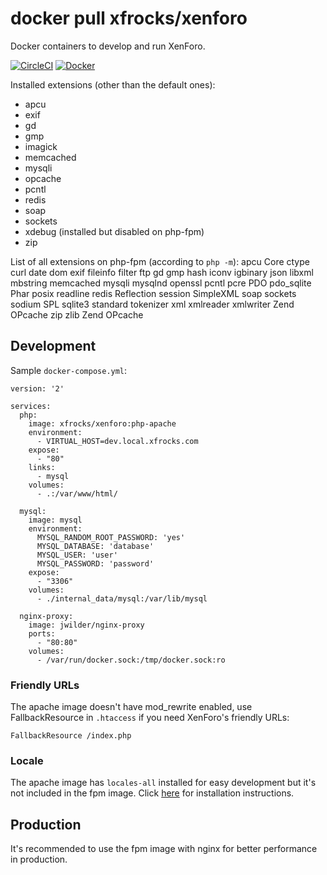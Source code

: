 # docker pull xfrocks/xenforo
Docker containers to develop and run XenForo.

[![CircleCI](https://circleci.com/gh/xfrocks/docker-xenforo.svg?style=svg)](https://circleci.com/gh/xfrocks/docker-xenforo)
[![Docker](https://img.shields.io/docker/pulls/xfrocks/xenforo.svg)](https://hub.docker.com/r/xfrocks/xenforo)

Installed extensions (other than the default ones):
 * apcu
 * exif
 * gd
 * gmp
 * imagick
 * memcached
 * mysqli
 * opcache
 * pcntl
 * redis
 * soap
 * sockets
 * xdebug (installed but disabled on php-fpm)
 * zip

List of all extensions on php-fpm (according to `php -m`):
apcu
Core
ctype
curl
date
dom
exif
fileinfo
filter
ftp
gd
gmp
hash
iconv
igbinary
json
libxml
mbstring
memcached
mysqli
mysqlnd
openssl
pcntl
pcre
PDO
pdo_sqlite
Phar
posix
readline
redis
Reflection
session
SimpleXML
soap
sockets
sodium
SPL
sqlite3
standard
tokenizer
xml
xmlreader
xmlwriter
Zend OPcache
zip
zlib
Zend OPcache

## Development
Sample `docker-compose.yml`:

```
version: '2'

services:
  php:
    image: xfrocks/xenforo:php-apache
    environment:
      - VIRTUAL_HOST=dev.local.xfrocks.com
    expose:
      - "80"
    links:
      - mysql
    volumes:
      - .:/var/www/html/

  mysql:
    image: mysql
    environment:
      MYSQL_RANDOM_ROOT_PASSWORD: 'yes'
      MYSQL_DATABASE: 'database'
      MYSQL_USER: 'user'
      MYSQL_PASSWORD: 'password'
    expose:
      - "3306"
    volumes:
      - ./internal_data/mysql:/var/lib/mysql

  nginx-proxy:
    image: jwilder/nginx-proxy
    ports:
      - "80:80"
    volumes:
      - /var/run/docker.sock:/tmp/docker.sock:ro
```

### Friendly URLs

The apache image doesn't have mod_rewrite enabled, use FallbackResource in `.htaccess` if you need XenForo's friendly URLs:

```
FallbackResource /index.php
```

### Locale

The apache image has `locales-all` installed for easy development but it's not included in the fpm image.
Click [here](https://github.com/gliderlabs/docker-alpine/issues/144) for installation instructions.

## Production
It's recommended to use the fpm image with nginx for better performance in production.
